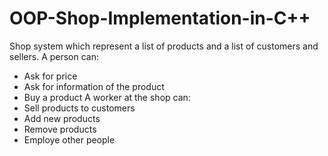 # OOP-Shop-Implementation-in-C++
Shop system which represent a list of products and a list of customers and sellers. 
A person can:
- Ask for price
- Ask for information of the product
- Buy a product
A worker at the shop can: 
- Sell products to customers
- Add new products
- Remove products
- Employe other people 
